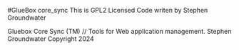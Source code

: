 #GlueBox core_sync
This is GPL2 Licensed Code writen by Stephen Groundwater

Gluebox Core Sync (TM) // Tools for Web application management.
Stephen Groundwater
Copyright 2024
